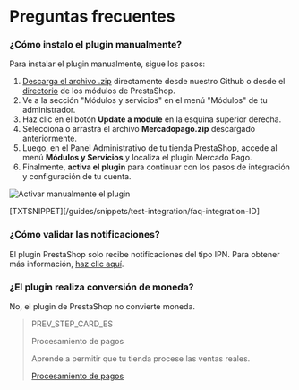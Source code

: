 # Preguntas frecuentes

### ¿Cómo instalo el plugin manualmente?
 
Para instalar el plugin manualmente, sigue los pasos:
 
1. [Descarga el archivo .zip](https://github.com/mercadopago/cart-prestashop-7/releases/latest) directamente desde nuestro Github o desde el [directorio](https://addons.prestashop.com/es/pago-tarjeta-carteras-digitales/23962-mercado-pago.html) de los módulos de PrestaShop.
2. Ve a la sección "Módulos y servicios" en el menú "Módulos" de tu administrador.
3. Haz clic en el botón **Update a module** en la esquina superior derecha.
4. Selecciona o arrastra el archivo **Mercadopago.zip** descargado anteriormente.
5. Luego, en el Panel Administrativo de tu tienda PrestaShop, accede al menú **Módulos y Servicios** y localiza el plugin Mercado Pago.
6. Finalmente, **activa el plugin** para continuar con los pasos de integración y configuración de tu cuenta.

![Activar manualmente el plugin](/images/prestashop/instalacao_manual_es.gif)

[TXTSNIPPET][/guides/snippets/test-integration/faq-integration-ID]

### ¿Cómo validar las notificaciones?
 
El plugin PrestaShop solo recibe notificaciones del tipo IPN. Para obtener más información, [haz clic aquí](https://www.mercadopago[FAKER][URL][DOMAIN]/developers/es/guides/notifications/ipn/introduction).
 
### ¿El plugin realiza conversión de moneda?
 
No, el plugin de PrestaShop no convierte moneda.

> PREV_STEP_CARD_ES
>
> Procesamiento de pagos
>
> Aprende a permitir que tu tienda procese las ventas reales.
>
> [Procesamiento de pagos](https://www.mercadopago[FAKER][URL][DOMAIN]/developers/es/guides/plugins/prestashop/receive-payments)
